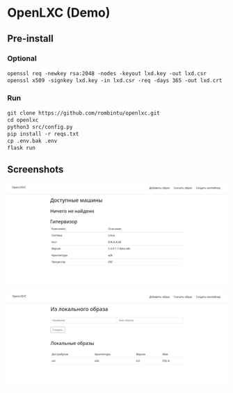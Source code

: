 # OpenLXC (Demo)

## Pre-install
### Optional
```
openssl req -newkey rsa:2048 -nodes -keyout lxd.key -out lxd.csr
openssl x509 -signkey lxd.key -in lxd.csr -req -days 365 -out lxd.crt
```
### Run
```
git clone https://github.com/rombintu/openlxc.git
cd openlxc
python3 src/config.py
pip install -r reqs.txt
cp .env.bak .env
flask run
```

## Screenshots
![alt text](screenshots/olxc_main.png)

![alt text](screenshots/olxc_2.png)